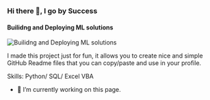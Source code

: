 ### Hi there 👋, I go by Success
#### Builidng and Deploying ML solutions
![Builidng and Deploying ML solutions]((https://github.com/Esuola/Esuola/blob/main/github-header-image.png))

I made this project just for fun, it allows you to create nice and simple GitHub Readme files that you can copy/paste and use in your profile.

Skills: Python/ SQL/ Excel VBA

- 🔭 I’m currently working on this page. 





<!--
**Esuola/Esuola** is a ✨ _special_ ✨ repository because its `README.md` (this file) appears on your GitHub profile.

Here are some ideas to get you started:

- 🔭 I’m currently working on ...
- 🌱 I’m currently learning ...
- 👯 I’m looking to collaborate on ...
- 🤔 I’m looking for help with ...
- 💬 Ask me about ...
- 📫 How to reach me: ...
- 😄 Pronouns: ...
- ⚡ Fun fact: ...
-->

